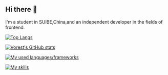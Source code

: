 ## Hi there 👋
I'm a student in SUIBE,China,and an independent developer in the fields of frontend.

[![Top Langs](https://github-readme-stats.vercel.app/api/top-langs/?username=Vorest0628)](https://github.com/anuraghazra/github-readme-stats)

[![Vorest's GitHub stats](https://github-readme-stats.vercel.app/api?username=Vorest0628)](https://github.com/anuraghazra/github-readme-stats)

[![My used languages/frameworks](https://skillicons.dev/icons?i=cpp,css,html,js,py,ts,md,express,vue,flask,nodejs)](https://skillicons.dev)

[![My skills](https://skillicons.dev/icons?i=bash,docker,git,mongodb,obsidian,redis,vscode)](https://skillicons.dev)
